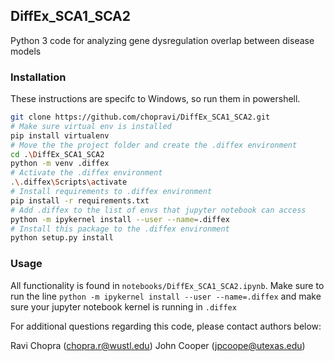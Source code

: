 ## DiffEx_SCA1_SCA2

Python 3 code for analyzing gene dysregulation overlap between disease models

### Installation

These instructions are specifc to Windows, so run them in powershell.

```sh
git clone https://github.com/chopravi/DiffEx_SCA1_SCA2.git
# Make sure virtual env is installed
pip install virtualenv
# Move the the project folder and create the .diffex environment
cd .\DiffEx_SCA1_SCA2
python -m venv .diffex
# Activate the .diffex environment
.\.diffex\Scripts\activate
# Install requirements to .diffex environment
pip install -r requirements.txt
# Add .diffex to the list of envs that jupyter notebook can access
python -m ipykernel install --user --name=.diffex
# Install this package to the .diffex environment
python setup.py install
```

### Usage

All functionality is found in `notebooks/DiffEx_SCA1_SCA2.ipynb`. Make sure to run the line `python -m ipykernel install --user --name=.diffex` and make sure your jupyter notebook kernel is running in `.diffex`

For additional questions regarding this code, please contact authors below:

Ravi Chopra (chopra.r@wustl.edu)
John Cooper (jpcoope@utexas.edu)
